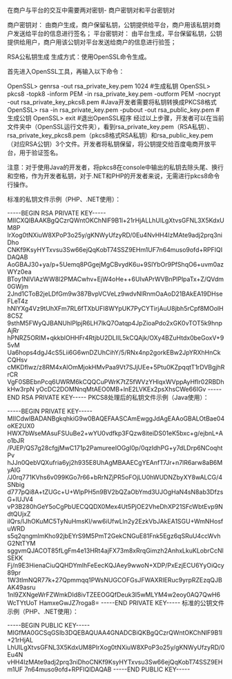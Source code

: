 在商户与平台的交互中需要两对密钥- 商户密钥对和平台密钥对

商户密钥对： 由商户生成，商户保留私钥，公钥提供给平台，商户用该私钥对商户发送给平台的信息进行签名；
平台密钥对： 由平台生成，平台保留私钥，公钥提供给用户，商户用该公钥对平台发送给商户的信息进行验签；

RSA公私钥生成
生成方式：使用OpenSSL命令生成。

首先进入OpenSSL工具，再输入以下命令：

OpenSSL> genrsa -out rsa_private_key.pem   1024  #生成私钥
OpenSSL> pkcs8 -topk8 -inform PEM -in rsa_private_key.pem -outform PEM -nocrypt -out rsa_private_key_pkcs8.pem #Java开发者需要将私钥转换成PKCS8格式
OpenSSL> rsa -in rsa_private_key.pem -pubout -out rsa_public_key.pem #生成公钥
OpenSSL> exit #退出OpenSSL程序
经过以上步骤，开发者可以在当前文件夹中（OpenSSL运行文件夹），看到rsa_private_key.pem（RSA私钥）、rsa_private_key_pkcs8.pem（pkcs8格式RSA私钥）和rsa_public_key.pem（对应RSA公钥）3个文件。开发者将私钥保留，将公钥提交给百度电商开放平台，用于验证签名。

注意：对于使用Java的开发者，将pkcs8在console中输出的私钥去除头尾、换行和空格，作为开发者私钥，对于.NET和PHP的开发者来说，无需进行pkcs8命令行操作。

标准的私钥文件示例（PHP、.NET使用）：

-----BEGIN RSA PRIVATE KEY-----
MIICXQIBAAKBgQCzrQWntOKChNlF9B1l+21rHjALLhUlLgXtvsGFNL3X5KdxUM8P
IrXog0tNXiuW8XPoP3o25y/gKNWyUfzyRD/0Eu4NvHH4IzMAte9adj2prq3niDho
CNKf9KsyHYTxvsu3Sw66ejQqKobT74SSZ9EHm1UF7n64muso9ofd+RPFIQIDAQAB
AoGBAJ30+ya/p+5Uemq8PGgejMgCBvydK6u+9SlYbOr9PfShqO6+uvm0azWYz0ea
BToy1NIVlAzWW8l2PMACwhv+EjW4oHe++6UIvAPrWVBnPlPlpaTx+Z/QVdm0GWjm
2Jnd1CToB2jeLDfGm9w387BvpVCVeLz9wdvNIRnmOaAoD21BAkEA19DHseFLeT4z
hNlYXg4Vz9tUhXFm7RL6fTXbUFI8WYpUK7PyCYTirjAuU8jbh5rCpf8MOolH8C5Z
9sthM5FWyQJBANUhlPlpjR6LH7lkQ7Oatqp4JpZioaPdo2xGK0vTOT5k9hnpAjRr
hPNRZ5ORIM+qkkblOHHFr4RtjbU2DLIIL5kCQAjk/OXy4BZuHtdx0beGoxV+95vM
Ua6hops4dgJ4cS5Lii6G6wnDZUhCihY/5/RNx4np2gorkEBw2JpYRXhHnCkCQHsv
cMKDflwz/z8RM4xAlOmMjokHMvPaa9Vt7SJjUEe+5Ptu0KZpqqtT1rDVBgjhRrCR
VgF0SBEbnPcq6UWRM6kCQQCuPWrK7tZ5fWVzYHlqxWVppAyHfIr02RBDhkHw3rpN
yOcDC2DOMNnqMtAEO0MB+lnE2LVKEx2psXhsCWe66IGv
-----END RSA PRIVATE KEY-----
PKCS8处理后的私钥文件示例（Java使用）：

-----BEGIN PRIVATE KEY-----
MIICdwIBADANBgkqhkiG9w0BAQEFAASCAmEwggJdAgEAAoGBALOtBae04oKE2UX0
HWX7bWseMAsuFSUuBe2+wYU0vdfkp3FQzw8iteiDS01eK5bxc+g/ejbnL+Ao1bJR
/PJEP/QS7g28cfgjMwC171p2PamureeIOGgI0p/0qzIdhPG+y7dLDrp6NCoqhtPv
hJJn0QebVQXufria6yj2h935E8UhAgMBAAECgYEAnfT7Jr+n7lR6arw8aB6MyAIG
/J0rq771KVhs6v099KGo7r66+bRrNZjPR5oFOjLU0hWUDNZbyXY8wALCG/4SNbig
d777pQi8A+tZUGc+U+WlpPH5n9BV2bQZaObYmd3UJOgHaN4sN8ab3DfzsG+lUJV4
vP3B280hGeY5oCgPbUECQQDX0Mex4Ut5PjOE2VheDhXP21SFcWbtEvp9NdtQUjxZ
ilQrs/IJhOKuMC5TyNuHmsKl/ww6iUfwLln2y2EzkVbJAkEA1SGU+WmNHosfuWRD
s5q2qngmlmKho92jbEYrS9M5PmT2GekCNGuE81Fnk5Egz6qSRuU4ccWvhG2NtTYM
sggvmQJACOT85fLgFm4e13HRt4ajFX73m8xRrqGimzh2AnhxLkuKLobrCcNlSEKK
Fj/n9E3HienaCiuQQHDYmlhFeEecKQJAey9wwoN+XDP/PxEzjECU6YyOiQcy89pr
1W3tImNQR77k+27Qpmmqq1PWsNUGCOFGsJFWAXRIERuc9yrpRZEzqQJBAK49asru
1nl9ZXNgeWrFZWmkDId8ivTZEEOGQfDeuk3I5wMLYM4w2eoy0AQ7QwH6WcTYtUoT
HamxeGwJZ7roga8=
-----END PRIVATE KEY-----
标准的公钥文件示例（PHP、.NET使用）：

-----BEGIN PUBLIC KEY-----
MIGfMA0GCSqGSIb3DQEBAQUAA4GNADCBiQKBgQCzrQWntOKChNlF9B1l+21rHjAL
LhUlLgXtvsGFNL3X5KdxUM8PIrXog0tNXiuW8XPoP3o25y/gKNWyUfzyRD/0Eu4N
vHH4IzMAte9adj2prq3niDhoCNKf9KsyHYTxvsu3Sw66ejQqKobT74SSZ9EHm1UF
7n64muso9ofd+RPFIQIDAQAB
-----END PUBLIC KEY-----